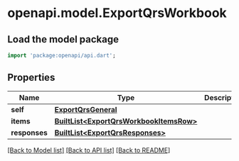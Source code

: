 # openapi.model.ExportQrsWorkbook

## Load the model package
```dart
import 'package:openapi/api.dart';
```

## Properties
Name | Type | Description | Notes
------------ | ------------- | ------------- | -------------
**self** | [**ExportQrsGeneral**](ExportQrsGeneral.md) |  | [optional] 
**items** | [**BuiltList&lt;ExportQrsWorkbookItemsRow&gt;**](ExportQrsWorkbookItemsRow.md) |  | [optional] 
**responses** | [**BuiltList&lt;ExportQrsResponses&gt;**](ExportQrsResponses.md) |  | [optional] 

[[Back to Model list]](../README.md#documentation-for-models) [[Back to API list]](../README.md#documentation-for-api-endpoints) [[Back to README]](../README.md)


